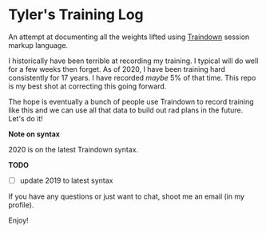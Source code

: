 # Tyler's Training Log
An attempt at documenting all the weights lifted using [Traindown](https://github.com/scottt2/traindown) session markup language.

I historically have been terrible at recording my training. I typical will do well for a few weeks then forget. As of 2020, I have been training hard consistently for 17 years. I have recorded *maybe* 5% of that time. This repo is my best shot at correcting this going forward.

The hope is eventually a bunch of people use Traindown to record training like this and we can use all that data to build out rad plans in the future. Let's do it!

**Note on syntax**

2020 is on the latest Traindown syntax.

**TODO**
- [ ] update 2019 to latest syntax

If you have any questions or just want to chat, shoot me an email (in my profile).

Enjoy!

